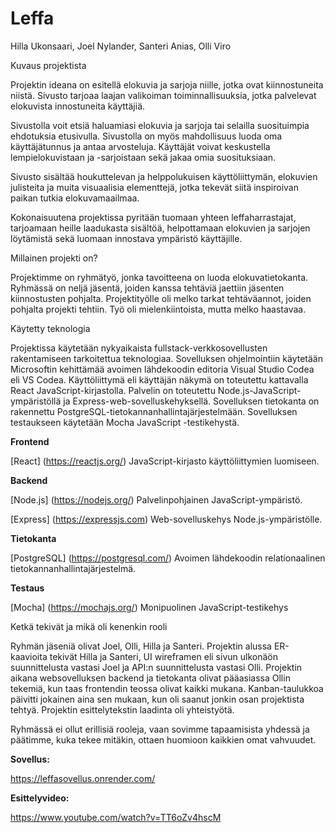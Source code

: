 # Leffa

 Hilla Ukonsaari, Joel Nylander, Santeri Anias, Olli Viro 

 

 

Kuvaus projektista 

 

Projektin ideana on esitellä elokuvia ja sarjoja niille, jotka ovat kiinnostuneita niistä. Sivusto tarjoaa laajan valikoiman toiminnallisuuksia, jotka palvelevat elokuvista innostuneita käyttäjiä. 

Sivustolla voit etsiä haluamiasi elokuvia ja sarjoja tai selailla suosituimpia ehdotuksia etusivulla. Sivustolla on myös mahdollisuus luoda oma käyttäjätunnus ja antaa arvosteluja. Käyttäjät voivat keskustella lempielokuvistaan ja -sarjoistaan sekä jakaa omia suosituksiaan. 

Sivusto sisältää houkuttelevan ja helppolukuisen käyttöliittymän, elokuvien julisteita ja muita visuaalisia elementtejä, jotka tekevät siitä inspiroivan paikan tutkia elokuvamaailmaa. 

Kokonaisuutena projektissa pyritään tuomaan yhteen leffaharrastajat, tarjoamaan heille laadukasta sisältöä, helpottamaan elokuvien ja sarjojen löytämistä sekä luomaan innostava ympäristö käyttäjille. 

 

 

Millainen projekti on? 

 

Projektimme on ryhmätyö, jonka tavoitteena on luoda elokuvatietokanta. Ryhmässä on neljä jäsentä, joiden kanssa tehtäviä jaettiin jäsenten kiinnostusten pohjalta. Projektityölle oli melko tarkat tehtäväannot, joiden pohjalta projekti tehtiin. Työ oli mielenkiintoista, mutta melko haastavaa. 

 

 

 

Käytetty teknologia 

 

Projektissa käytetään nykyaikaista fullstack-verkkosovellusten rakentamiseen tarkoitettua teknologiaa. Sovelluksen ohjelmointiin käytetään Microsoftin kehittämää avoimen lähdekoodin editoria Visual Studio Codea eli VS Codea. Käyttöliittymä eli käyttäjän näkymä on toteutettu kattavalla React JavaScript-kirjastolla. Palvelin on toteutettu Node.js-JavaScript-ympäristöllä ja Express-web-sovelluskehyksellä. Sovelluksen tietokanta on rakennettu PostgreSQL-tietokannanhallintajärjestelmään. Sovelluksen testaukseen käytetään Mocha JavaScript -testikehystä. 

 

 

**Frontend**  

  

[React] (https://reactjs.org/) JavaScript-kirjasto käyttöliittymien luomiseen.  

 

**Backend**  

  

[Node.js] (https://nodejs.org/) Palvelinpohjainen JavaScript-ympäristö.  

  

[Express] (https://expressjs.com) Web-sovelluskehys Node.js-ympäristölle. 

 

**Tietokanta**  

  

[PostgreSQL] (https://postgresql.com/) Avoimen lähdekoodin relationaalinen tietokannanhallintajärjestelmä.  

 

**Testaus**  

  

[Mocha] (https://mochajs.org/) Monipuolinen JavaScript-testikehys 

 

Ketkä tekivät ja mikä oli kenenkin rooli 

 

Ryhmän jäseniä olivat Joel, Olli, Hilla ja Santeri. Projektin alussa ER-kaavioita tekivät Hilla ja Santeri, UI wireframen eli sivun ulkonäön suunnittelusta vastasi Joel ja API:n suunnittelusta vastasi Olli. Projektin aikana websovelluksen backend ja tietokanta olivat pääasiassa Ollin tekemiä, kun taas frontendin teossa olivat kaikki mukana. Kanban-taulukkoa päivitti jokainen aina sen mukaan, kun oli saanut jonkin osan projektista tehtyä. Projektin esittelytekstin laadinta oli yhteistyötä. 

Ryhmässä ei ollut erillisiä rooleja, vaan sovimme tapaamisista yhdessä ja päätimme, kuka tekee mitäkin, ottaen huomioon kaikkien omat vahvuudet. 

 

 

**Sovellus:** 

https://leffasovellus.onrender.com/ 

**Esittelyvideo:**

https://www.youtube.com/watch?v=TT6oZv4hscM 
